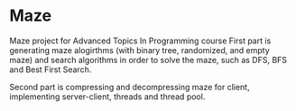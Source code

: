 # Maze
Maze project for Advanced Topics In Programming course
First part is generating maze alogirthms (with binary tree, randomized, and empty maze) and search algorithms in order to solve the maze,
such as DFS, BFS and Best First Search.

Second part is compressing and decompressing maze for client, implementing server-client, threads and thread pool.
